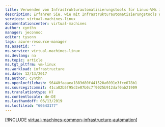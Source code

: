 ```yaml
---
title: Verwenden von Infrastrukturautomatisierungstools für Linux-VMs in Azure | Microsoft-Dokumentation
description: Erfahren Sie, wie mit Infrastrukturautomatisierungstools wie Ansible, Chef, Puppet, Terraform und Packer virtuelle Linux-Computer in Azure erstellt und verwaltet werden.
services: virtual-machines-linux
documentationcenter: virtual-machines
author: cynthn
manager: jeconnoc
editor: tysonn
tags: azure-resource-manager
ms.assetid: ''
ms.service: virtual-machines-linux
ms.devlang: na
ms.topic: article
ms.tgt_pltfrm: vm-linux
ms.workload: infrastructure
ms.date: 12/13/2017
ms.author: cynthn
ms.openlocfilehash: 96440faaaea1883d80f441520a6091e3fce078b1
ms.sourcegitcommit: 41ca82b5f95d2e07b0c7f9025b912daf0ab21909
ms.translationtype: HT
ms.contentlocale: de-DE
ms.lasthandoff: 06/13/2019
ms.locfileid: "60543177"
---
```

[!INCLUDE [virtual-machines-common-infrastructure-automation](../../../includes/virtual-machines-common-infrastructure-automation.md)]
